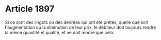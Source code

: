 # Article 1897

Si ce sont des lingots ou des denrées qui ont été prêtés, quelle que soit l'augmentation ou la diminution de leur prix, le débiteur doit toujours rendre la même quantité et qualité, et ne doit rendre que cela.